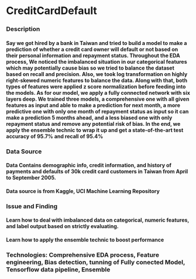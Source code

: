 # CreditCardDefault
### Description
  #### Say we got hired by a bank in Taiwan and tried to build a model to make a prediction of whether a credit card owner will default or not based on their personal information and repayment status. Throughout the EDA process, We noticed the imbalanced situation in our categorical features which may potentially cause bias so we tried to balance the dataset based on recall and precision. Also, we took log transformation on highly right-skewed numeric features to balance the data. Along with that, both types of features were applied z score normalization before feeding into the models. As for our model, we apply a fully connected network with six layers deep. We trained three models, a comprehensive one with all given features as input and able to make a prediction for next month, a more predictive one with only one month of repayment status as input so it can make a prediction 5 months ahead, and a less biased one with only repayment status and remove any potential risk of bias. In the end, we apply the ensemble technic to wrap it up and get a state-of-the-art test accuracy of 95.7% and recall of 95.4%
### Data Source
#### Data Contains demographic info, credit information, and history of payments and defaults of 30k credit card customers in Taiwan from April to September 2005. 
#### Data source is from Kaggle, UCI Machine Learning Repository
### Issue and Finding
#### Learn how to deal with imbalanced data on categorical, numeric features, and label output based on strictly evaluating.
#### Learn how to apply the ensemble technic to boost performance
### Technologies: Comprehensive EDA process, Feature engineering, Bias detection, tunning of Fully conected Model, Tensorflow data pipeline, Ensemble

